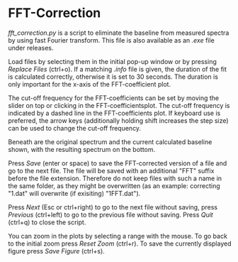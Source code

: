 # FFT-Correction

*fft_correction.py* is a script to eliminate the baseline from measured spectra by using fast Fourier transform. This file is also available as an *.exe* file under releases.

Load files by selecting them in the initial pop-up window or by pressing *Replace Files* (ctrl+o). If a matching *.info* file is given, the duration of the fit is calculated correctly, otherwise it is set to 30 seconds. The duration is only important for the x-axis of the FFT-coefficient plot.

The cut-off frequency for the FFT-coefficients can be set by moving the slider on top or clicking in the FFT-coefficientsplot. The cut-off frequency is indicated by a dashed line in the FFT-coefficients plot. If keyboard use is preferred, the arrow keys (additionally holding shift increases the step size) can be used to change the cut-off frequency.

Beneath are the original spectrum and the current calculated baseline shown, with the resulting spectrum on the bottom.

Press *Save* (enter or space) to save the FFT-corrected version of a file and go to the next file. The file will be saved with an additional "FFT" suffix before the file extension. Therefore do not keep files with such a name in the same folder, as they might be overwritten (as an example: correcting "1.dat" will overwrite (if exisiting) "1FFT.dat").

Press *Next* (Esc or ctrl+right) to go to the next file without saving, press *Previous* (ctrl+left) to go to the previous file without saving. Press *Quit* (ctrl+q) to close the script. 

You can zoom in the plots by selecting a range with the mouse. To go back to the initial zoom press *Reset Zoom* (ctrl+r). To save the currently displayed figure press *Save Figure* (ctrl+s).